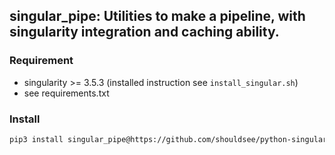 ## singular_pipe: Utilities to make a pipeline, with singularity integration and caching ability.

### Requirement

- singularity >= 3.5.3 (installed instruction see `install_singular.sh`)
- see requirements.txt

### Install

```bash
pip3 install singular_pipe@https://github.com/shouldsee/python-singular-pipe/tarball/master --user
```